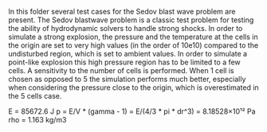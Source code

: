 In this folder several test cases for the Sedov blast wave problem are present. The Sedov blastwave problem is a classic test problem for testing the 
ability of hydrodynamic solvers to handle strong shocks. In order to simulate a strong explosion, the pressure and the temperature at the cells in the origin
are set to very high values (in the order of 10e10) compared to the undisturbed region, which is set to ambient values. In order to simulate a point-like
explosion this high pressure region has to be limited to a few cells. A sensitivity to the number of cells is performed. When 1 cell is chosen as opposed
to 5 the simulation performs much better, especially when considering the pressure close to the origin, which is overestimated in the 5 cells case.



E = 85672.6 J
p = E/V * (gamma - 1) = E/(4/3 * pi * dr^3) = 8.18528×10¹² Pa
rho = 1.163 kg/m3 